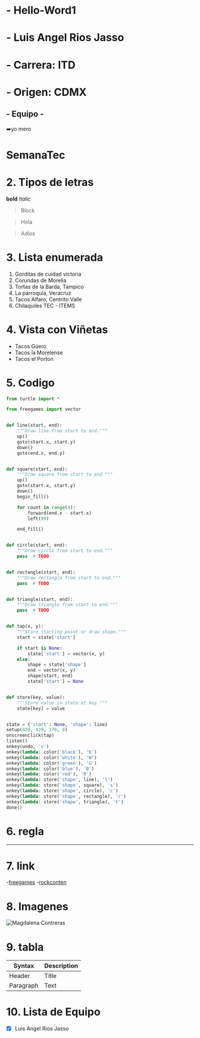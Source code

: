 # - Hello-Word1
# - Luis Angel Rios Jasso
# - Carrera: ITD
# - Origen: CDMX
## - Equipo -
➡️yo mero

# **SemanaTec**

# 2. Tipos de letras
**bold**
*Italic*
>Block

>Hola

>Adios


# 3. Lista enumerada
1. Gorditas de cuidad victoria
2. Corundas de Morelia
3. Tortas de la Barda, Tampico
4. La parroquía, Veracruz
5. Tacos Alfaro, Centrito Valle
6. Chilaquiles TEC - ITEMS

# 4. Vista con Viñetas
- Tacos Gúero 
- Tacos la Morelense
- Tacos el Porton

# 5. Codigo
```python
from turtle import *

from freegames import vector


def line(start, end):
    """Draw line from start to end."""
    up()
    goto(start.x, start.y)
    down()
    goto(end.x, end.y)


def square(start, end):
    """Draw square from start to end."""
    up()
    goto(start.x, start.y)
    down()
    begin_fill()

    for count in range(4):
        forward(end.x - start.x)
        left(90)

    end_fill()


def circle(start, end):
    """Draw circle from start to end."""
    pass  # TODO


def rectangle(start, end):
    """Draw rectangle from start to end."""
    pass  # TODO


def triangle(start, end):
    """Draw triangle from start to end."""
    pass  # TODO


def tap(x, y):
    """Store starting point or draw shape."""
    start = state['start']

    if start is None:
        state['start'] = vector(x, y)
    else:
        shape = state['shape']
        end = vector(x, y)
        shape(start, end)
        state['start'] = None


def store(key, value):
    """Store value in state at key."""
    state[key] = value


state = {'start': None, 'shape': line}
setup(420, 420, 370, 0)
onscreenclick(tap)
listen()
onkey(undo, 'u')
onkey(lambda: color('black'), 'K')
onkey(lambda: color('white'), 'W')
onkey(lambda: color('green'), 'G')
onkey(lambda: color('blue'), 'B')
onkey(lambda: color('red'), 'R')
onkey(lambda: store('shape', line), 'l')
onkey(lambda: store('shape', square), 's')
onkey(lambda: store('shape', circle), 'c')
onkey(lambda: store('shape', rectangle), 'r')
onkey(lambda: store('shape', triangle), 't')
done()
```
# 6. regla
---

# 7. link

-[freegames](https://grantjenks.com/docs/freegames/#)
-[rockconten](https://rockcontent.com/es/blog/que-son-los-gifs/)


# 8. Imagenes

![Magdalena Contreras](https://imgs.search.brave.com/4Sm352_t4IyC6Krv4jzfAD0nIc7U3XUJlMVpzPN_odY/rs:fit:500:0:0/g:ce/aHR0cHM6Ly9tZXhp/Y29jaXR5LmNkbXgu/Z29iLm14L3dwLWNv/bnRlbnQvdXBsb2Fk/cy8yMDE0LzEwL2Zv/cm8tZGUtbGEtY3Vs/dHVyYS1kZS1sYS1t/YWdkYWxlbmEtY29u/dHJlcmFzLmpwZw)

# 9. tabla 
| Syntax | Description |
| ----------- | ----------- |
| Header | Title |
| Paragraph | Text |

# 10. Lista de Equipo

- [x] Luis Angel Rios Jasso



